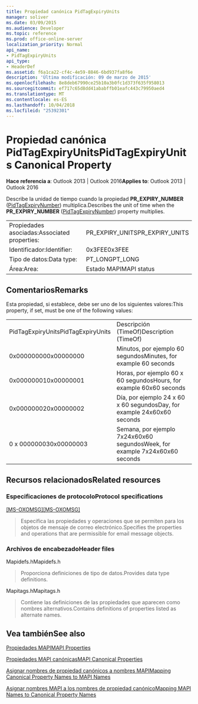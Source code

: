 ```yaml
---
title: Propiedad canónica PidTagExpiryUnits
manager: soliver
ms.date: 03/09/2015
ms.audience: Developer
ms.topic: reference
ms.prod: office-online-server
localization_priority: Normal
api_name:
- PidTagExpiryUnits
api_type:
- HeaderDef
ms.assetid: f6a1ca22-cf4c-4e59-8846-6bd937fa8f6e
description: 'Última modificación: 09 de marzo de 2015'
ms.openlocfilehash: 8e8deb67990ce25b10a3b0fc1d373f635f958013
ms.sourcegitcommit: ef717c65d8dd41ababffb01eafc443c79950aed4
ms.translationtype: MT
ms.contentlocale: es-ES
ms.lasthandoff: 10/04/2018
ms.locfileid: "25392301"
---
```

# <a name="pidtagexpiryunits-canonical-property"></a><span data-ttu-id="8a1d6-103">Propiedad canónica PidTagExpiryUnits</span><span class="sxs-lookup"><span data-stu-id="8a1d6-103">PidTagExpiryUnits Canonical Property</span></span>

  
  
<span data-ttu-id="8a1d6-104">**Hace referencia a**: Outlook 2013 | Outlook 2016</span><span class="sxs-lookup"><span data-stu-id="8a1d6-104">**Applies to**: Outlook 2013 | Outlook 2016</span></span> 
  
<span data-ttu-id="8a1d6-105">Describe la unidad de tiempo cuando la propiedad **PR_EXPIRY_NUMBER** ([PidTagExpiryNumber](pidtagexpirynumber-canonical-property.md)) multiplica.</span><span class="sxs-lookup"><span data-stu-id="8a1d6-105">Describes the unit of time when the **PR_EXPIRY_NUMBER** ([PidTagExpiryNumber](pidtagexpirynumber-canonical-property.md)) property multiplies.</span></span>
  
|||
|:-----|:-----|
|<span data-ttu-id="8a1d6-106">Propiedades asociadas:</span><span class="sxs-lookup"><span data-stu-id="8a1d6-106">Associated properties:</span></span>  <br/> |<span data-ttu-id="8a1d6-107">PR_EXPIRY_UNITS</span><span class="sxs-lookup"><span data-stu-id="8a1d6-107">PR_EXPIRY_UNITS</span></span>  <br/> |
|<span data-ttu-id="8a1d6-108">Identificador:</span><span class="sxs-lookup"><span data-stu-id="8a1d6-108">Identifier:</span></span>  <br/> |<span data-ttu-id="8a1d6-109">0x3FEE</span><span class="sxs-lookup"><span data-stu-id="8a1d6-109">0x3FEE</span></span>  <br/> |
|<span data-ttu-id="8a1d6-110">Tipo de datos:</span><span class="sxs-lookup"><span data-stu-id="8a1d6-110">Data type:</span></span>  <br/> |<span data-ttu-id="8a1d6-111">PT_LONG</span><span class="sxs-lookup"><span data-stu-id="8a1d6-111">PT_LONG</span></span>  <br/> |
|<span data-ttu-id="8a1d6-112">Área:</span><span class="sxs-lookup"><span data-stu-id="8a1d6-112">Area:</span></span>  <br/> |<span data-ttu-id="8a1d6-113">Estado MAPI</span><span class="sxs-lookup"><span data-stu-id="8a1d6-113">MAPI status</span></span>  <br/> |
   
## <a name="remarks"></a><span data-ttu-id="8a1d6-114">Comentarios</span><span class="sxs-lookup"><span data-stu-id="8a1d6-114">Remarks</span></span>

<span data-ttu-id="8a1d6-115">Esta propiedad, si establece, debe ser uno de los siguientes valores:</span><span class="sxs-lookup"><span data-stu-id="8a1d6-115">This property, if set, must be one of the following values:</span></span>
  
|||
|:-----|:-----|
|<span data-ttu-id="8a1d6-116">PidTagExpiryUnits</span><span class="sxs-lookup"><span data-stu-id="8a1d6-116">PidTagExpiryUnits</span></span>  <br/> |<span data-ttu-id="8a1d6-117">Descripción (TimeOf)</span><span class="sxs-lookup"><span data-stu-id="8a1d6-117">Description (TimeOf)</span></span>  <br/> |
|<span data-ttu-id="8a1d6-118">0x00000000</span><span class="sxs-lookup"><span data-stu-id="8a1d6-118">0x00000000</span></span>  <br/> |<span data-ttu-id="8a1d6-119">Minutos, por ejemplo 60 segundos</span><span class="sxs-lookup"><span data-stu-id="8a1d6-119">Minutes, for example 60 seconds</span></span>  <br/> |
|<span data-ttu-id="8a1d6-120">0x00000001</span><span class="sxs-lookup"><span data-stu-id="8a1d6-120">0x00000001</span></span>  <br/> |<span data-ttu-id="8a1d6-121">Horas, por ejemplo 60 x 60 segundos</span><span class="sxs-lookup"><span data-stu-id="8a1d6-121">Hours, for example 60x60 seconds</span></span>  <br/> |
|<span data-ttu-id="8a1d6-122">0x00000002</span><span class="sxs-lookup"><span data-stu-id="8a1d6-122">0x00000002</span></span>  <br/> |<span data-ttu-id="8a1d6-123">Día, por ejemplo 24 x 60 x 60 segundos</span><span class="sxs-lookup"><span data-stu-id="8a1d6-123">Day, for example 24x60x60 seconds</span></span>  <br/> |
|<span data-ttu-id="8a1d6-124">0 x 00000003</span><span class="sxs-lookup"><span data-stu-id="8a1d6-124">0x00000003</span></span>  <br/> |<span data-ttu-id="8a1d6-125">Semana, por ejemplo 7x24x60x60 segundos</span><span class="sxs-lookup"><span data-stu-id="8a1d6-125">Week, for example 7x24x60x60 seconds</span></span>  <br/> |
   
## <a name="related-resources"></a><span data-ttu-id="8a1d6-126">Recursos relacionados</span><span class="sxs-lookup"><span data-stu-id="8a1d6-126">Related resources</span></span>

### <a name="protocol-specifications"></a><span data-ttu-id="8a1d6-127">Especificaciones de protocolo</span><span class="sxs-lookup"><span data-stu-id="8a1d6-127">Protocol specifications</span></span>

<span data-ttu-id="8a1d6-128">[[MS-OXOMSG]](https://msdn.microsoft.com/library/daa9120f-f325-4afb-a738-28f91049ab3c%28Office.15%29.aspx)</span><span class="sxs-lookup"><span data-stu-id="8a1d6-128">[[MS-OXOMSG]](https://msdn.microsoft.com/library/daa9120f-f325-4afb-a738-28f91049ab3c%28Office.15%29.aspx)</span></span>
  
> <span data-ttu-id="8a1d6-129">Especifica las propiedades y operaciones que se permiten para los objetos de mensaje de correo electrónico.</span><span class="sxs-lookup"><span data-stu-id="8a1d6-129">Specifies the properties and operations that are permissible for email message objects.</span></span>
    
### <a name="header-files"></a><span data-ttu-id="8a1d6-130">Archivos de encabezado</span><span class="sxs-lookup"><span data-stu-id="8a1d6-130">Header files</span></span>

<span data-ttu-id="8a1d6-131">Mapidefs.h</span><span class="sxs-lookup"><span data-stu-id="8a1d6-131">Mapidefs.h</span></span>
  
> <span data-ttu-id="8a1d6-132">Proporciona definiciones de tipo de datos.</span><span class="sxs-lookup"><span data-stu-id="8a1d6-132">Provides data type definitions.</span></span>
    
<span data-ttu-id="8a1d6-133">Mapitags.h</span><span class="sxs-lookup"><span data-stu-id="8a1d6-133">Mapitags.h</span></span>
  
> <span data-ttu-id="8a1d6-134">Contiene las definiciones de las propiedades que aparecen como nombres alternativos.</span><span class="sxs-lookup"><span data-stu-id="8a1d6-134">Contains definitions of properties listed as alternate names.</span></span>
    
## <a name="see-also"></a><span data-ttu-id="8a1d6-135">Vea también</span><span class="sxs-lookup"><span data-stu-id="8a1d6-135">See also</span></span>



[<span data-ttu-id="8a1d6-136">Propiedades MAPI</span><span class="sxs-lookup"><span data-stu-id="8a1d6-136">MAPI Properties</span></span>](mapi-properties.md)
  
[<span data-ttu-id="8a1d6-137">Propiedades MAPI canónicas</span><span class="sxs-lookup"><span data-stu-id="8a1d6-137">MAPI Canonical Properties</span></span>](mapi-canonical-properties.md)
  
[<span data-ttu-id="8a1d6-138">Asignar nombres de propiedad canónicos a nombres MAPI</span><span class="sxs-lookup"><span data-stu-id="8a1d6-138">Mapping Canonical Property Names to MAPI Names</span></span>](mapping-canonical-property-names-to-mapi-names.md)
  
[<span data-ttu-id="8a1d6-139">Asignar nombres MAPI a los nombres de propiedad canónico</span><span class="sxs-lookup"><span data-stu-id="8a1d6-139">Mapping MAPI Names to Canonical Property Names</span></span>](mapping-mapi-names-to-canonical-property-names.md)


